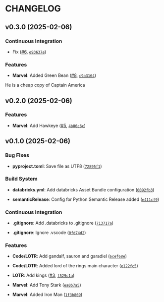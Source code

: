 # CHANGELOG


## v0.3.0 (2025-02-06)

### Continuous Integration

- Fix ([#6](https://github.com/Codo155/databricks_deployment_demo/pull/6),
  [`e93637e`](https://github.com/Codo155/databricks_deployment_demo/commit/e93637e56238900cc05fdabd65a2b73c6480b4e5))

### Features

- **Marvel**: Added Green Bean ([#8](https://github.com/Codo155/databricks_deployment_demo/pull/8),
  [`c9a3164`](https://github.com/Codo155/databricks_deployment_demo/commit/c9a316460cb7b0949099e4ccd021faa5d78ad738))

He is a cheap copy of Captain America


## v0.2.0 (2025-02-06)

### Features

- **Marvel**: Add Hawkeye ([#5](https://github.com/Codo155/databricks_deployment_demo/pull/5),
  [`4b06c6c`](https://github.com/Codo155/databricks_deployment_demo/commit/4b06c6c3db9a67cb16bf35aece3e630a6b9aceaa))


## v0.1.0 (2025-02-06)

### Bug Fixes

- **pyproject.toml**: Save file as UTF8
  ([`72895f1`](https://github.com/Codo155/databricks_deployment_demo/commit/72895f1b06575ee8069c4dce7564e7e184b24c3e))

### Build System

- **databricks.yml**: Add databricks Asset Bundle configuration
  ([`0092fb3`](https://github.com/Codo155/databricks_deployment_demo/commit/0092fb3805ff59c9571cfe8fa2ad338a69af78ad))

- **semanticRelease**: Config for Python Semantic Release added
  ([`e411cf9`](https://github.com/Codo155/databricks_deployment_demo/commit/e411cf9c14e4c05dfe0b0468da1fe8dc36df9199))

### Continuous Integration

- **.gitignore**: Add .databricks to .gitignore
  ([`713717a`](https://github.com/Codo155/databricks_deployment_demo/commit/713717add696fe16764c0556e02f1421a56d02f5))

- **.gitignore**: Ignore .vscode
  ([`0fd74d2`](https://github.com/Codo155/databricks_deployment_demo/commit/0fd74d2fc7a9ec93eca8602ee88030cb186fd329))

### Features

- **Code/LOTR**: Add gandalf, sauron and garadiel
  ([`6cef68e`](https://github.com/Codo155/databricks_deployment_demo/commit/6cef68e875691046fc0f4ff59c1b8c198dc24c66))

- **Code/LOTR**: Added lord of the rings main character
  ([`e122fc5`](https://github.com/Codo155/databricks_deployment_demo/commit/e122fc5bf0aea48ad766714f489193d0fb77b9bf))

- **LOTR**: Add kings ([#3](https://github.com/Codo155/databricks_deployment_demo/pull/3),
  [`f529c1a`](https://github.com/Codo155/databricks_deployment_demo/commit/f529c1afbf048121221c805f52103f1fc30ba4ad))

- **Marvel**: Add Tony Stark
  ([`ea0b7a5`](https://github.com/Codo155/databricks_deployment_demo/commit/ea0b7a51a8a508e77481a3811dad7e35c5b05a97))

- **Marvel**: Added Iron Man
  ([`1f3b869`](https://github.com/Codo155/databricks_deployment_demo/commit/1f3b869a1aee818de119b5fcaec3c281513d0fb8))

